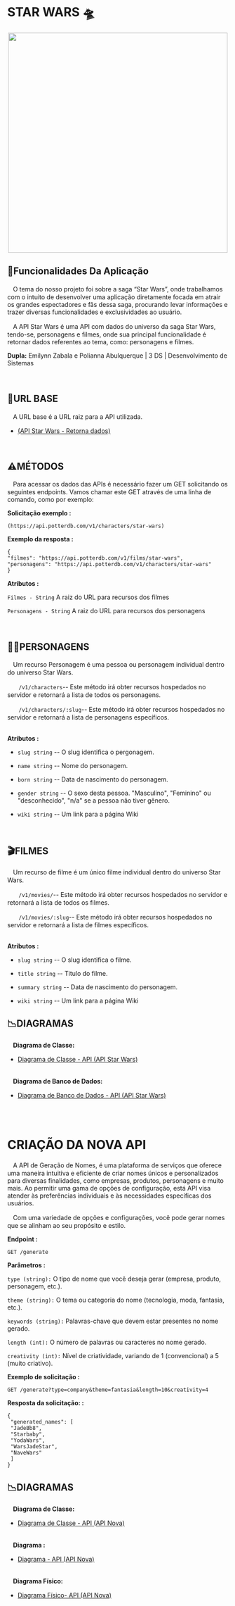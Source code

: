 <div> 
  <h1> STAR WARS 🛸</h1>
</div>



<div align="center">
  <img src = "https://rollingstone.uol.com.br/media/_versions/poster_classico_de_star_wars__uma_nova_esperanca_-_reproducao__lucasfilm_widelg.jpg" width="500px">
</div>

## 📰Funcionalidades Da Aplicação 
<div> 
<p>
ㅤO tema do nosso projeto foi sobre a saga “Star Wars”, onde trabalhamos com o
intuito de desenvolver uma aplicação diretamente focada em atrair os grandes espectadores
e fãs dessa saga, procurando levar informações e trazer diversas funcionalidades e
exclusividades ao usuário.
  
ㅤA API Star Wars é uma API com dados do universo da saga Star Wars, tendo-se,
personagens e filmes, onde sua principal funcionalidade é retornar dados referentes ao
tema, como: personagens e filmes.
</p>

<b>Dupla:</b> Emilynn Zabala e Polianna Abulquerque | 3 DS | Desenvolvimento de Sistemas 

</div>
<br>

## 🔗URL BASE
<div> 
<p>
ㅤA URL base é a URL raiz para a API utilizada.
</p>

- [(API Star Wars -  Retorna dados)](https://potterdb.com/)

<br>


## ⚠️MÉTODOS
<div> 
<p>
ㅤPara acessar os dados das APIs é necessário fazer um GET solicitando os seguintes endpoints.
Vamos chamar este GET através de uma linha de comando, como por exemplo:
</p>

<b>Solicitação exemplo :</b>

``` (https://api.potterdb.com/v1/characters/star-wars) ```

<b>Exemplo da resposta :</b>

```
{
"filmes": "https://api.potterdb.com/v1/films/star-wars",
"personagens": "https://api.potterdb.com/v1/characters/star-wars"
}
```

<b> Atributos :</b>

```Filmes - String``` A raiz do URL para recursos dos filmes

```Personagens - String``` A raiz do URL para recursos dos personagens

<br>


## 🧝‍♀️PERSONAGENS 
<p>
ㅤUm recurso Personagem é uma pessoa ou personagem individual dentro do
universo Star Wars.
</p>

ㅤㅤ```/v1/characters```-- Este método irá obter recursos hospedados no servidor e retornará a lista de todos os personagens.

ㅤㅤ```/v1/characters/:slug```-- Este método irá obter recursos hospedados no servidor e retornará a lista de personagens específicos.


<br>
<b> Atributos :</b>

- ```slug string``` -- O slug identifica o pergonagem.

- ```name string``` -- Nome do personagem.

- ```born string``` -- Data de nascimento do personagem.

- ```gender string``` -- O sexo desta pessoa. "Masculino", "Feminino" ou "desconhecido",
"n/a" se a pessoa não tiver gênero.

- ```wiki string``` -- Um link para a página Wiki 


<br>


## 🎬FILMES
<p>
ㅤUm recurso de filme é um único filme individual dentro do
universo Star Wars.
</p>

ㅤㅤ```/v1/movies/```-- Este método irá obter recursos hospedados no servidor e retornará a lista de todos os filmes.

ㅤㅤ```/v1/movies/:slug```-- Este método irá obter recursos hospedados no servidor e retornará a lista de filmes específicos.


<br>
<b> Atributos :</b>

- ```slug string``` -- O slug identifica o filme.

- ```title string``` -- Titulo do filme.

- ```summary string``` -- Data de nascimento do personagem.

- ```wiki string``` -- Um link para a página Wiki 


## 📉DIAGRAMAS 
<div> 
<b>
ㅤDiagrama de Classe: 
</b>

- [Diagrama de Classe - API (API Star Wars)](https://drive.google.com/file/d/1NH7aOl1VVXhuM86ZP43Q-jg5WE17mRK-/view?usp=drivesdk)

<br>

<b>
ㅤDiagrama de Banco de Dados: 
</b>

- [Diagrama de Banco de Dados - API (API Star Wars)](https://drive.google.com/file/d/1njkJ6Tg6g_QHogsTK1Ns24xeWfBt_mYR/view?usp=drivesdk)


<br>

<br>




# CRIAÇÃO DA NOVA API

<div> 
<p>
ㅤA API de Geração de Nomes, é uma plataforma de serviços que oferece uma maneira
intuitiva e eficiente de criar nomes únicos e personalizados para diversas finalidades, como
empresas, produtos, personagens e muito mais. Ao permitir uma gama de opções de
configuração, está API visa atender às preferências individuais e às necessidades específicas dos
usuários.
  
ㅤCom uma variedade de opções e configurações, você pode gerar nomes que se alinham
ao seu propósito e estilo.
</p>
</div>

<b>Endpoint :</b>

``` GET /generate ```


<b>Parâmetros :</b>

``` type (string): ``` O tipo de nome que você deseja gerar (empresa, produto, personagem, etc.).

``` theme (string): ``` O tema ou categoria do nome (tecnologia, moda, fantasia, etc.).

``` keywords (string): ``` Palavras-chave que devem estar presentes no nome gerado.

``` length (int): ``` O número de palavras ou caracteres no nome gerado.

``` creativity (int): ``` Nível de criatividade, variando de 1 (convencional) a 5 (muito criativo).


<b>Exemplo de solicitação :</b>

``` GET /generate?type=company&theme=fantasia&length=10&creativity=4 ```


<b>Resposta da solicitação: :</b>

```
{
 "generated_names": [
 "JadeBb8",
 "Starbaby",
 "YodaWars",
 "WarsJadeStar",
 "NaveWars"
 ]
}
```



## 📉DIAGRAMAS 
<div> 
<b>
ㅤDiagrama de Classe: 
</b>

- [Diagrama de Classe - API (API Nova)](https://drive.google.com/file/d/1FMpDKQbGBo9cL1vsB-0sNUdj-QTJ-YMV/view?usp=drivesdk)

<br>

<b>
ㅤDiagrama : 
</b>

- [Diagrama - API (API Nova)](https://drive.google.com/file/d/1Xs57cBBY56i8TdQ_ysKq6gSHyk16dxrB/view?usp=drivesdk)

<br>

<b>
ㅤDiagrama Físico: 
</b>

- [Diagrama Físico- API (API Nova)](https://drive.google.com/file/d/1Oo_IAh9sK3c-twmzNGIKhvU9t_B3QkZ9/view?usp=drivesdk)









